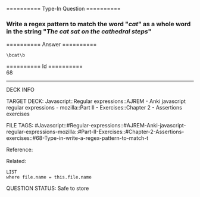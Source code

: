 ========== Type-In Question ==========

###  Write a regex pattern to match the word "_cat_" as a whole word in the string "_The cat sat on the cathedral steps_"  

========== Answer ==========  

`\bcat\b`

========== Id ==========  
68

---

DECK INFO

TARGET DECK: Javascript::Regular expressions::AJREM - Anki javascript regular expressions - mozilla::Part II - Exercises::Chapter 2 - Assertions exercises

FILE TAGS: #Javascript::#Regular-expressions::#AJREM-Anki-javascript-regular-expressions-mozilla::#Part-II-Exercises::#Chapter-2-Assertions-exercises::#68-Type-in-write-a-regex-pattern-to-match-t

Reference:

Related:

```dataview
LIST
where file.name = this.file.name
```


QUESTION STATUS: Safe to store
